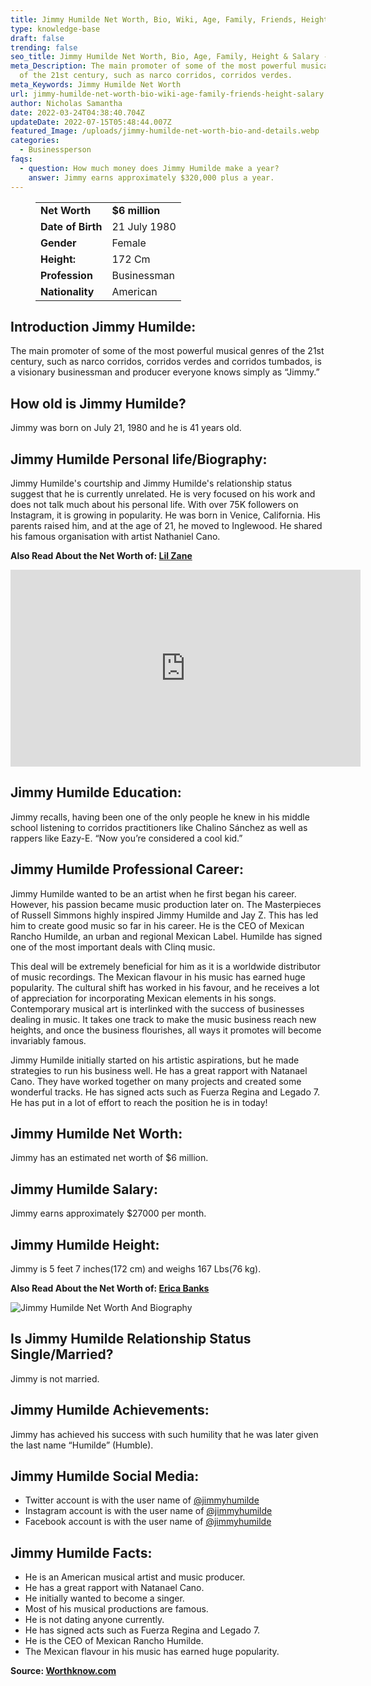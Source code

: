 ```yaml
---
title: Jimmy Humilde Net Worth, Bio, Wiki, Age, Family, Friends, Height & Salary
type: knowledge-base
draft: false
trending: false
seo_title: Jimmy Humilde Net Worth, Bio, Age, Family, Height & Salary - WorthKnow
meta_Description: The main promoter of some of the most powerful musical genres
  of the 21st century, such as narco corridos, corridos verdes.
meta_Keywords: Jimmy Humilde Net Worth
url: jimmy-humilde-net-worth-bio-wiki-age-family-friends-height-salary
author: Nicholas Samantha
date: 2022-03-24T04:38:40.704Z
updateDate: 2022-07-15T05:48:44.007Z
featured_Image: /uploads/jimmy-humilde-net-worth-bio-and-details.webp
categories:
  - Businessperson
faqs:
  - question: How much money does Jimmy Humilde make a year?
    answer: Jimmy earns approximately $320,000 plus a year.
---
```

<figure class="wp-block-table is-style-stripes">
  <table>
    <tbody>
      <tr>
        <td>
          <strong>Net Worth</strong>
        </td>
        <td>
          <strong>$6 million</strong>
        </td>
      </tr>
      <tr>
        <td>
          <strong>Date of Birth</strong>
        </td>
        <td>21 July 1980</td>
      </tr>
      <tr>
        <td>
          <strong>Gender</strong>
        </td>
        <td>Female</td>
      </tr>
      <tr>
        <td>
          <strong>Height:</strong>
        </td>
        <td>172 Cm</td>
      </tr>
      <tr>
        <td>
          <strong>Profession</strong>
        </td>
        <td> Businessman</td>
      </tr>
      <tr>
        <td>
          <strong>Nationality</strong>
        </td>
        <td>American</td>
      </tr>
    </tbody>
  </table>
</figure>

## **Introduction Jimmy Humilde:**

The main promoter of some of the most powerful musical genres of the 21st century, such as narco corridos, corridos verdes and corridos tumbados, is a visionary businessman and producer everyone knows simply as “Jimmy.”

## **How old is Jimmy Humilde?**

Jimmy was born on July 21, 1980 and he is 41 years old.

## **Jimmy Humilde Personal life/Biography:**

Jimmy Humilde's courtship and Jimmy Humilde's relationship status suggest that he is currently unrelated. He is very focused on his work and does not talk much about his personal life. With over 75K followers on Instagram, it is growing in popularity. He was born in Venice, California. His parents raised him, and at the age of 21, he moved to Inglewood. He shared his famous organisation with artist Nathaniel Cano.

**Also Read About the Net Worth of: <a href="https://worthknow.com/lil-zane-net-worth-bio-wiki-age-family-friends-height-salary/" target="_blank" rel="noopener">Lil Zane</a>**

<iframe width="560" height="315" src="https://www.youtube.com/embed/YoJuu-kqGco" title="YouTube video player" frameborder="0" allow="accelerometer; autoplay; clipboard-write; encrypted-media; gyroscope; picture-in-picture" allowfullscreen></iframe>

## **Jimmy Humilde Education:**

Jimmy recalls, having been one of the only people he knew in his middle school listening to corridos practitioners like Chalino Sánchez as well as rappers like Eazy-E. “Now you’re considered a cool kid.”

## **Jimmy Humilde Professional Career:**

Jimmy Humilde wanted to be an artist when he first began his career. However, his passion became music production later on. The Masterpieces of Russell Simmons highly inspired Jimmy Humilde and Jay Z. This has led him to create good music so far in his career. He is the CEO of Mexican Rancho Humilde, an urban and regional Mexican Label. Humilde has signed one of the most important deals with Clinq music.

This deal will be extremely beneficial for him as it is a worldwide distributor of music recordings. The Mexican flavour in his music has earned huge popularity. The cultural shift has worked in his favour, and he receives a lot of appreciation for incorporating Mexican elements in his songs. Contemporary musical art is interlinked with the success of businesses dealing in music. It takes one track to make the music business reach new heights, and once the business flourishes, all ways it promotes will become invariably famous.

Jimmy Humilde initially started on his artistic aspirations, but he made strategies to run his business well. He has a great rapport with Natanael Cano. They have worked together on many projects and created some wonderful tracks. He has signed acts such as Fuerza Regina and Legado 7. He has put in a lot of effort to reach the position he is in today!

## **Jimmy Humilde Net Worth:**

Jimmy has an estimated net worth of $6 million.

## **Jimmy Humilde Salary:**

Jimmy earns approximately $27000 per month.

## **Jimmy Humilde Height:**

Jimmy is 5 feet 7 inches(172 cm) and weighs 167 Lbs(76 kg).

**Also Read About the Net Worth of: <a href="https://worthknow.com/erica-banks-net-worth-bio-wiki-age-family-friends-height-salary/" target="_blank" rel="noopener">Erica Banks</a>**

![Jimmy Humilde Net Worth And Biography](/uploads/jimmy-humilde-net-worth-.webp)

## **Is Jimmy Humilde Relationship Status Single/Married?**

Jimmy is not married.

## **Jimmy Humilde Achievements:**

Jimmy has achieved his success with such humility that he was later given the last name “Humilde” (Humble).

## **Jimmy Humilde Social Media:**

* Twitter account is with the user name of <a href="https://twitter.com/jimmyhumilde" target="_blank" rel="nofollow" rel="noopener">@jimmyhumilde</a>
* Instagram account is with the user name of <a href="https://www.instagram.com/jimmyhumilde.rh/" target="_blank" rel="nofollow" rel="noopener">@jimmyhumilde</a>
* Facebook account is with the user name of <a href="https://www.facebook.com/jimmyhumilde/photos/" target="_blank" rel="nofollow" rel="noopener">@jimmyhumilde</a>

## Jimmy Humilde Facts:

* He is an American musical artist and music producer.
* He has a great rapport with Natanael Cano.
* He initially wanted to become a singer.
* Most of his musical productions are famous.
* He is not dating anyone currently.
* He has signed acts such as Fuerza Regina and Legado 7.
* He is the CEO of Mexican Rancho Humilde.
* The Mexican flavour in his music has earned huge popularity.

**Source: <a href="https://worthknow.com/" target="_blank" rel="noopener">Worthknow.com</a>**